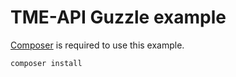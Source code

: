 TME-API Guzzle example
======================

[Composer](https://getcomposer.org) is required to use this example.

    composer install